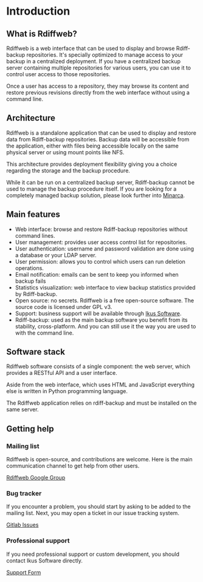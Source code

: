 # Introduction

## What is Rdiffweb?

Rdiffweb is a web interface that can be used to display and browse Rdiff-backup repositories. It's specially optimized to manage access to your backup in a centralized deployment. If you have a centralized backup server containing multiple repositories for various users, you can use it to control user access to those repositories. 

Once a user has access to a repository, they may browse its content and restore previous revisions directly from the web interface without using a command line.

## Architecture

Rdiffweb is a standalone application that can be used to display and restore data from Rdiff-backup repositories. Backup data will be accessible from the application, either with files being accessible locally on the same physical server or using mount points like NFS.

This architecture provides deployment flexibility giving you a choice regarding the storage and the backup procedure.

While it can be run on a centralized backup server, Rdiff-backup cannot be used to manage the backup procedure itself. If you are looking for a completely managed backup solution, please look further into [Minarca](https://minarca.org/).

## Main features

* Web interface: browse and restore Rdiff-backup repositories without command lines.
* User management: provides user access control list for repositories.
* User authentication: username and password validation are done using a database or your LDAP server.
* User permission: allows you to control which users can run deletion operations.
* Email notification: emails can be sent to keep you informed when backup fails
* Statistics visualization: web interface to view backup statistics provided by Rdiff-backup.
* Open source: no secrets. Rdiffweb is a free open-source software. The source code is licensed under GPL v3.
* Support: business support will be available through [Ikus Software](https://ikus-soft.com).
* Rdiff-backup: used as the main backup software you benefit from its stability, cross-platform. And you can still use it the way you are used to with the command line.

## Software stack

Rdiffweb software consists of a single component: the web server, which provides a RESTful API and a user interface.

Aside from the web interface, which uses HTML and JavaScript everything else is written in Python programming language.

The Rdiffweb application relies on rdiff-backup and must be installed on the same server.

## Getting help

### Mailing list

Rdiffweb is open-source, and contributions are welcome. Here is the main communication channel to get help from other users.

[Rdiffweb Google Group](https://groups.google.com/forum/#!forum/rdiffweb)

### Bug tracker

If you encounter a problem, you should start by asking to be added to the mailing list. Next, you may open a ticket in our issue tracking system.

[Gitlab Issues](https://gitlab.com/ikus-soft/rdiffweb/-/issues)

### Professional support

If you need professional support or custom development, you should contact Ikus Software directly.

[Support Form](https://rdiffweb.org/contactus)
